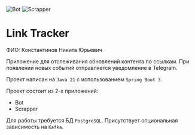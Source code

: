 ![Bot](https://github.com/NevinTure/java-course-2024/actions/workflows/bot.yml/badge.svg)
![Scrapper](https://github.com/NevinTure/java-course-2024/actions/workflows/scrapper.yml/badge.svg)

# Link Tracker

ФИО: Константинов Никита Юрьевич

Приложение для отслеживания обновлений контента по ссылкам.
При появлении новых событий отправляется уведомление в Telegram.

Проект написан на `Java 21` с использованием `Spring Boot 3`.

Проект состоит из 2-х приложений:
* Bot
* Scrapper

Для работы требуется БД `PostgreSQL`. Присутствует опциональная зависимость на `Kafka`.
